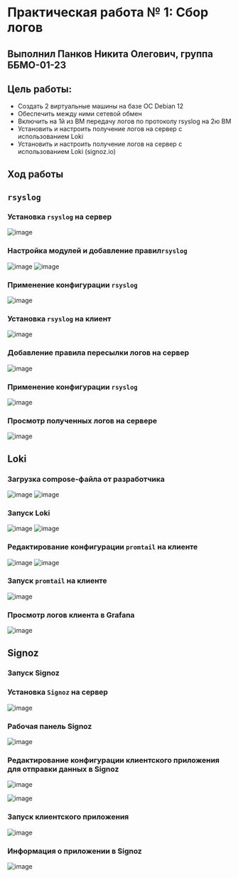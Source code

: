 # Практическая работа № 1: Сбор логов
## Выполнил Панков Никита Олегович, группа ББМО-01-23
## Цель работы: 
- Создать 2 виртуальные машины на базе ОС Debian 12
- Обеспечить между ними сетевой обмен
- Включить на 1й из ВМ передачу логов по протоколу rsyslog на 2ю ВМ
- Установить и настроить получение логов на сервер с использованием Loki
- Установить и настроить получение логов на сервер с использованием Loki (signoz.io)

## Ход работы

## `rsyslog`

### Установка `rsyslog` на сервер

![image](Фото/1.png)

### Настройка модулей и добавление правил`rsyslog`

![image](Фото/2.png)
![image](Фото/3.png)

### Применение конфигурации `rsyslog`

![image](Фото/4.png)

### Установка `rsyslog` на клиент

![image](Фото/5.png)

### Добавление правила пересылки логов на сервер

![image](Фото/6.png)

### Применение конфигурации `rsyslog`

![image](Фото/7.png)

### Просмотр полученных логов на сервере

![image](Фото/8.png)

## Loki

### Загрузка compose-файла от разработчика

![image](Фото/9.png)
![image](Фото/10.png)

### Запуск Loki

![image](Фото/11.png)
![image](Фото/12.png)

### Редактирование конфигурации `promtail` на клиенте

![image](Фото/13.png)
![image](Фото/14.png)

### Запуск `promtail` на клиенте

![image](Фото/15.png)

### Просмотр логов клиента в Grafana

![image](Фото/16.png)

## Signoz

### Запуск Signoz

### Установка `Signoz` на сервер

![image](Фото/17.png)

### Рабочая панель Signoz

![image](Фото/18.png)

### Редактирование конфигурации клиентского приложения для отправки данных в Signoz

![image](Фото/19.png)

![image](Фото/20.png)

### Запуск клиентского приложения

![image](Фото/21.png)

### Информация о приложении в Signoz

![image](Фото/22.png)

